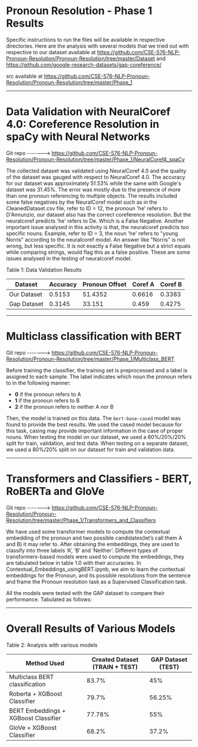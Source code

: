 # Pronoun Resolution - Phase 1 Results

Specific instructions to run the files will be available in respective directories. Here are the analysis with several models that we tried out with respective to our dataset available at https://github.com/CSE-576-NLP-Pronoun-Resolution/Pronoun-Resolution/tree/master/Dataset and https://github.com/google-research-datasets/gap-coreference/

src available at https://github.com/CSE-576-NLP-Pronoun-Resolution/Pronoun-Resolution/tree/master/Phase_1

____________________________________________________________________________________________________________________________________

# Data Validation with NeuralCoref 4.0: Coreference Resolution in spaCy with Neural Networks

Git repo -------> https://github.com/CSE-576-NLP-Pronoun-Resolution/Pronoun-Resolution/tree/master/Phase_1/NeuralCoref4_spaCy

The collected dataset was validated using NeuralCoref 4.0 and the quality of the dataset was gauged with respect to NeuralCoref 4.0. The accuracy for our dataset was approximately 51.53% while the same with Google's dataset was 31.45%. The error was mostly due to the presence of more than one pronoun referencing to multiple objects.
The results included some false negatives by the NeuralCoref model such as in the CleanedDataset.csv file, refer to ID = 12, the pronoun 'he' refers to D'Annunzio, our dataset also has the correct coreference resolution. But the neuralcoref predicts 'he' refers to De. Which is a False Negative. 
Another important issue analysed in this activity is that, the neuralcoref predicts too specific nouns. Example, refer to ID = 3, the noun 'he' refers to "young Norris" according to the neuralcoref model. An answer like "Norris" is not wrong, but less specific. It is not exactly a False Negative but a strict equals while comparing strings, would flag this as a false positive. 
These are some issues analysed in the testing of neuralcoref model. 


Table 1: Data Validation Results


| Dataset 	| Accuracy	| Pronoun Offset 	| Coref A 	| Coref B 	| 
|---------------|---------------|-----------------------|---------------|---------------|
| Our Dataset 	| 0.5153 	| 51.4352 		| 0.6616 	| 0.3383 	|
| Gap Dataset 	| 0.3145 	| 33.151 		| 0.459 	| 0.4275 	|



____________________________________________________________________________________________________________________________________

# Multiclass classification with BERT

Git repo -------> https://github.com/CSE-576-NLP-Pronoun-Resolution/Pronoun-Resolution/tree/master/Phase_1/Multiclass_BERT

Before training the classifier, the training set is preprocessed and a label is assigned to each sample. The label indicates which noun the pronoun refers to in the following manner:
  - **0** if the pronoun refers to A
  - **1** if the pronoun refers to B
  - **2** if the pronoun refers to neither A nor B

Then, the model is trained on this data. The `bert-base-cased` model was found to provide the best results. We used the cased model because for this task, casing may provide important information in the case of proper nouns.
When testing the model on our dataset, we used a 60%/20%/20% split for train, validation, and test data. When testing on a separate dataset, we used a 80%/20% split on our dataset for train and validation data.

____________________________________________________________________________________________________________________________________

# Transformers and Classifiers - BERT, RoBERTa and GloVe

Git repo -------> https://github.com/CSE-576-NLP-Pronoun-Resolution/Pronoun-Resolution/tree/master/Phase_1/Transformers_and_Classifiers

We have used some transformer models to compute the contextual embedding of the pronoun and two possible candidates(let’s call them A and B) it may refer to. After obtaining the embeddings, they are used to classify into three labels ‘A’, ‘B’ and ‘Neither’. Different types of transformers-based models were used to compute the embeddings, they are tabulated below in table 1.0 with their accuracies.
In Contextual_Embeddings_usingBERT.ipynb, we aim to learn the contextual embeddings for the Pronoun, and its possible resolutions from the sentence and frame the Pronoun resolution task as a Supervised Classification task.

All the models were tested with the GAP dataset to compare their performance. Tabulated as follows:


____________________________________________________________________________________________________________________________________

# Overall Results of Various Models

Table 2: Analysis with various models


| Method Used				| Created Dataset (TRAIN + TEST)| GAP Dataset (TEST)	| 
|--					|--				|--			|
| Multiclass BERT classification	| 83.7% 			| 45%	 		|
| Roberta +  XGBoost Classifier		| 79.7% 			| 56.25% 		|
| BERT Embeddings + XGBoost Classifier	| 77.78% 			| 55%	 		|
| GloVe + XGBoost Classifier		| 68.2% 			| 37.2% 		|

